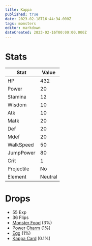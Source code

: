 ```yaml
---
title: Kappa
published: true
date: 2023-02-18T16:44:34.000Z
tags: monsters
editor: markdown
dateCreated: 2023-02-16T00:00:00.000Z
---
```


# Stats
|Stat|Value|
|-|-|
|HP|432|
|Power|20|
|Stamina|12|
|Wisdom|10|
|Atk|10|
|Matk|20|
|Def|20|
|Mdef|20|
|WalkSpeed|50|
|JumpPower|80|
|Crit|1|
|Projectile|No|
|Element|Neutral|

# Drops
 * 55 Exp
 * 36 Flips
 * [Monster Food](/items/monster-food.md) (3%)
 * [Power Charm](/items/power-charm.md) (1%)
 * [Egg](/items/egg.md) (1%)
 * [Kappa Card](/items/kappa-card.md) (0.1%)

